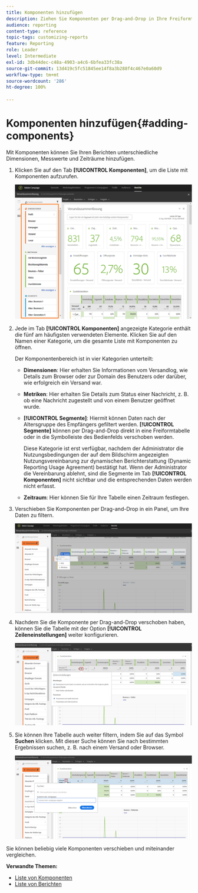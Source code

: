 ```yaml
---
title: Komponenten hinzufügen
description: Ziehen Sie Komponenten per Drag-and-Drop in Ihre Freiformtabelle, um Ihre Daten zu filtern und Ihren Bericht zu erstellen.
audience: reporting
content-type: reference
topic-tags: customizing-reports
feature: Reporting
role: Leader
level: Intermediate
exl-id: 3db44dec-c48a-4903-a4c6-6bfea33fc38a
source-git-commit: 13d419c5fc51845ee14f8a3b288f4c467e0a60d9
workflow-type: tm+mt
source-wordcount: '286'
ht-degree: 100%

---
```


# Komponenten hinzufügen{#adding-components}

Mit Komponenten können Sie Ihren Berichten unterschiedliche Dimensionen, Messwerte und Zeiträume hinzufügen.

1. Klicken Sie auf den Tab **[!UICONTROL Komponenten]**, um die Liste mit Komponenten aufzurufen.

   ![](assets/dynamic_report_components.png)

1. Jede im Tab **[!UICONTROL Komponenten]** angezeigte Kategorie enthält die fünf am häufigsten verwendeten Elemente. Klicken Sie auf den Namen einer Kategorie, um die gesamte Liste mit Komponenten zu öffnen.

   Der Komponentenbereich ist in vier Kategorien unterteilt:

   * **Dimensionen**: Hier erhalten Sie Informationen vom Versandlog, wie Details zum Browser oder zur Domain des Benutzers oder darüber, wie erfolgreich ein Versand war.
   * **Metriken**: Hier erhalten Sie Details zum Status einer Nachricht, z. B. ob eine Nachricht zugestellt und von einem Benutzer geöffnet wurde.
   * **[!UICONTROL Segmente]**: Hiermit können Daten nach der Altersgruppe des Empfängers gefiltert werden. **[!UICONTROL Segmente]** können per Drag-and-Drop direkt in eine Freiformtabelle oder in die Symbolleiste des Bedienfelds verschoben werden.

     Diese Kategorie ist erst verfügbar, nachdem der Administrator die Nutzungsbedingungen der auf dem Bildschirm angezeigten Nutzungsvereinbarung zur dynamischen Berichterstattung (Dynamic Reporting Usage Agreement) bestätigt hat. Wenn der Administrator die Vereinbarung ablehnt, sind die Segmente im Tab **[!UICONTROL Komponenten]** nicht sichtbar und die entsprechenden Daten werden nicht erfasst.

   * **Zeitraum**: Hier können Sie für Ihre Tabelle einen Zeitraum festlegen.

1. Verschieben Sie Komponenten per Drag-and-Drop in ein Panel, um Ihre Daten zu filtern.

   ![](assets/dynamic_report_components_2.png)

1. Nachdem Sie die Komponente per Drag-and-Drop verschoben haben, können Sie die Tabelle mit der Option **[!UICONTROL Zeileneinstellungen]** weiter konfigurieren.

   ![](assets/dynamic_report_components_3.png)

1. Sie können Ihre Tabelle auch weiter filtern, indem Sie auf das Symbol **Suchen** klicken. Mit dieser Suche können Sie nach bestimmten Ergebnissen suchen, z. B. nach einem Versand oder Browser.

   ![](assets/dynamic_report_components_4.png)

Sie können beliebig viele Komponenten verschieben und miteinander vergleichen.

**Verwandte Themen:**

* [Liste von Komponenten](../../reporting/using/list-of-components-.md)
* [Liste von Berichten](../../reporting/using/defining-the-report-period.md)

